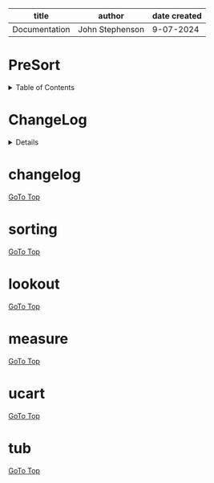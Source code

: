 | title | author | date created
| -------- | ------- | -------|
| Documentation | John Stephenson | 9-07-2024 |  
  
# PreSort

<details>
<summary>Table of Contents</summary>  

1. [ChangeLog](#changelog) <br>
2. [Sorting](#sorting) <br>
3. [Looking For](#lookout) <br>
4. [Measure](#measure) <br>
5. [U-Cart Distribution](#ucart)<br>
6. [Tub Distribution](#tub)<br>
</details>

# ChangeLog <a name="changelog"></a>

<details>

| Date | Owner | Reason for Change |
| --- | --- | --- |
| 03/05/2024 | STL John S | Initial Commit |

</details>

# changelog


[GoTo Top](#presort)

# sorting


[GoTo Top](#presort)

# lookout


[GoTo Top](#presort)

# measure


[GoTo Top](#presort)

# ucart


[GoTo Top](#presort)

# tub


[GoTo Top](#presort)
